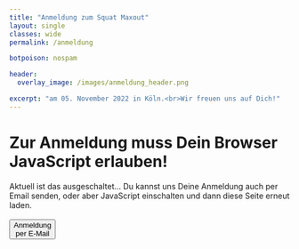 ```yaml
---
title: "Anmeldung zum Squat Maxout"
layout: single
classes: wide
permalink: /anmeldung

botpoison: nospam

header:
  overlay_image: /images/anmeldung_header.png

excerpt: "am 05. November 2022 in Köln.<br>Wir freuen uns auf Dich!"
---
```




<noscript>
     <h1>Zur Anmeldung muss Dein Browser JavaScript erlauben!</h1>
     Aktuell ist das ausgeschaltet... Du kannst uns Deine Anmeldung auch
     per Email senden, 
     oder aber JavaScript einschalten und dann diese Seite erneut laden.
    <br><br>
     <a href='mailto:per@starke-team.de?subject=[PowerBase Squat Maxout] Anmeldung&body=Name:%0A%0A'>
     <button class='button buttonAnmeldung'>Anmeldung<br>per E-Mail</button></a>
    
</noscript> 

<div id="main_body" style="display: none;">

<form action="https://submit-form.com/ZekOUHd7"
      data-botpoison-public-key="pk_1c5eff2c-c40d-4059-96ba-8b381b6e254d"
      id="powerbase-squat-maxout-anmeldung">

<strong>Wer meldet an?</strong>
  <br>

<input type="text" id="vorname" name="Vorname" placeholder="* Vorname" size="20"  required/>
<input type="text" id="nachname" name="Nachname" placeholder="* Nachname" size="20" required  />

<label for="email">E-Mail (für Anmeldebestätigung und Ähnliches)</label>
<input type="email" id="email" name="Email" placeholder="* E-Mail" required multiple  />

<hr style="height:2px; width:100%; border-width:0; color:CadetBlue; background-color:CadetBlue">

<strong>Klasse:</strong>
<input type="radio" name="Klasse" value="frauen" checked /> Frauen
  <input type="radio" name="Klasse" value="maenner" /> Männer

 <br> 
<hr style="height:2px; width:100%; border-width:0; color:CadetBlue; background-color:CadetBlue">


<strong>Erwartetes One-Rep Max</strong> (grobe Schätzung reicht)
  <br>

<input type="text" id="onerm" name="OneRM" placeholder="* 1RM" size="5" required  />
 
<br>
<hr style="height:2px; width:100%; border-width:0; color:CadetBlue; background-color:CadetBlue">


<strong>An Wertung teilnehmen?</strong>
<input type="radio" name="wertung" value="ja" checked /> Ja
  <input type="radio" name="wertung" value="nein" /> Nein

 <br> 
<hr style="height:2px; width:100%; border-width:0; color:CadetBlue; background-color:CadetBlue">
    

<strong>Dein erster Wettkampf?</strong>
<input type="radio" name="erster" value="ja"  /> Ja
  <input type="radio" name="erster" value="nein" checked /> Nein

 <br> 
<hr style="height:2px; width:100%; border-width:0; color:CadetBlue; background-color:CadetBlue">
    
  <button type="submit" id="submit" class="button buttonAnmeldung" >Anmeldung absenden</button>
  <input type="button" value="Zurück" class="button buttonGrey" onclick="history.back()" style="float: right;">
  
<!-- 
 The following is the custom REDIRECT configuration for Formspark 
 =================================================================
-->

<input type="hidden"
    name="_redirect"
    value="{{ '/anmeldung-erfolg' | absolute_url }}"
  />  
<input type="hidden" 
    name="_error" 
    value="{{ '/anmeldung-fail' | absolute_url }}" 
  />

  
<!-- As we generate static HTML, we do NOT want to append field values to the redirect URL -->
<input type="hidden" 
    name="_append" 
    value="false"
 />

<!--
The following is the custom EMAIL customization for Formspark
see https://documentation.formspark.io/customization/email.html#subject
-->
<input type="hidden" name="_email.subject" value="[squatmaxout] ANMELDUNG" />
<input type="hidden" name="_email.from" value="Squatmaxout.PowerBase Website (via formspark.io)" />
<input type="hidden" name="_email.template.title" value="Anmeldung (via powerbase.app)" />


</form>

</div>

<script type="text/javascript">
document.getElementById("main_body").style.display="block";
</script>


